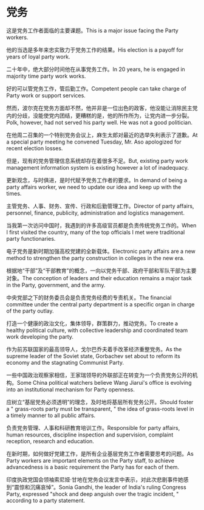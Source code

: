 # 党务

<p><span class="chinese">这是党务工作者面临的主要课题。</span><span class="english">This is a major issue facing the Party workers.</span></p>

<p><span class="chinese">他的当选是多年来忠实致力于党务工作的结果。</span><span class="english">His election is a payoff for years of loyal party work.</span></p>

<p><span class="chinese">二十年中，绝大部分时间他在从事党务工作。</span><span class="english">In 20 years, he is engaged in majority time party work works.</span></p>

<p><span class="chinese">好的可以管党务工作，管后勤工作。</span><span class="english">Competent people can take charge of Party work or support services.</span></p>

<p><span class="chinese">然而，波尔克在党务方面却不然，他并非是一位出色的政客，他没能让消除民主党内的分歧，没能使党内团结，更糟糕的是，他的所作所为，让党内进一步分裂。</span><span class="english">Polk, however, had not served his party well. He was not a good politician.</span></p>

<p><span class="chinese">在他周二召集的一个特别党务会议上，麻生太郎对最近的选举失利表示了道歉。</span><span class="english">At a special party meeting he convened Tuesday, Mr. Aso apologized for recent election losses.</span></p>

<p><span class="chinese">但是，现有的党务管理信息系统却存在着很多不足。</span><span class="english">But, existing party work management information system is existing however a lot of inadequacy.</span></p>

<p><span class="chinese">更新观念，与时俱进，是时代赋予党务工作者的要求。</span><span class="english">In demand of being a party affairs worker, we need to update our idea and keep up with the times.</span></p>

<p><span class="chinese">主管党务、人事、财务、宣传、行政和后勤管理工作。</span><span class="english">Director of party affairs, personnel, finance, publicity, administration and logistics management.</span></p>

<p><span class="chinese">当我第一次访问中国时，我遇到的许多高级官员都是负责传统党务工作的。</span><span class="english">When I first visited the country, many of the top officials I met were traditional party functionaries.</span></p>

<p><span class="chinese">电子党务是新时期加强高校党建的全新载体。</span><span class="english">Electronic party affairs are a new method to strengthen the party construction in colleges in the new era.</span></p>

<p><span class="chinese">根据地“干部”及“干部教育”的概念，一向以党务干部、政府干部和军队干部为主要对象。</span><span class="english">The conception of leaders and their education remains a major task in the Party, government, and the army.</span></p>

<p><span class="chinese">中央党部之下的财务委员会是负责党务经费的专责机关。</span><span class="english">The financial committee under the central party department is a specific organ in charge of the party outlay.</span></p>

<p><span class="chinese">打造一个健康的政治文化，集体领导，群策群力，推动党务。</span><span class="english">To create a healthy political culture, with collective leadership and coordinated team work developing the party.</span></p>

<p><span class="chinese">作为前苏联国家的最高领导人，戈尔巴乔夫着手改革经济重整党务。</span><span class="english">As the supreme leader of the Soviet state, Gorbachev set about to reform its economy and the stagnating Communist Party.</span></p>

<p><span class="chinese">一些中国政治观察家相信，王家瑞领导的外联部正在转变为一个负责党务公开的机构。</span><span class="english">Some China political watchers believe Wang Jiarui's office is evolving into an institutional mechanism for Party openness.</span></p>

<p><span class="chinese">应树立“基层党务必须透明”的理念，及时地将基层所有党务公开。</span><span class="english">Should foster a " grass-roots party must be transparent, " the idea of grass-roots level in a timely manner to all public affairs.</span></p>

<p><span class="chinese">负责党务管理、人事和科研教育培训工作。</span><span class="english">Responsible for party affairs, human resources, discipline inspection and supervision, complaint reception, research and education.</span></p>

<p><span class="chinese">在新时期，如何做好党建工作，是所有企业基层党务工作者需要思考的问题。</span><span class="english">As Party workers are important elements on the Party staff, to achieve advancedness is a basic requirement the Party has for each of them.</span></p>

<p><span class="chinese">印度执政党国会领袖索尼娅·甘地在党务会议发言中表示，对此次悲剧事件她感到“震惊和沉痛哀悼”。</span><span class="english">Sonia Gandhi, the leader of India's ruling Congress Party, expressed "shock and deep anguish over the tragic incident, " according to a party statement.</span></p>

